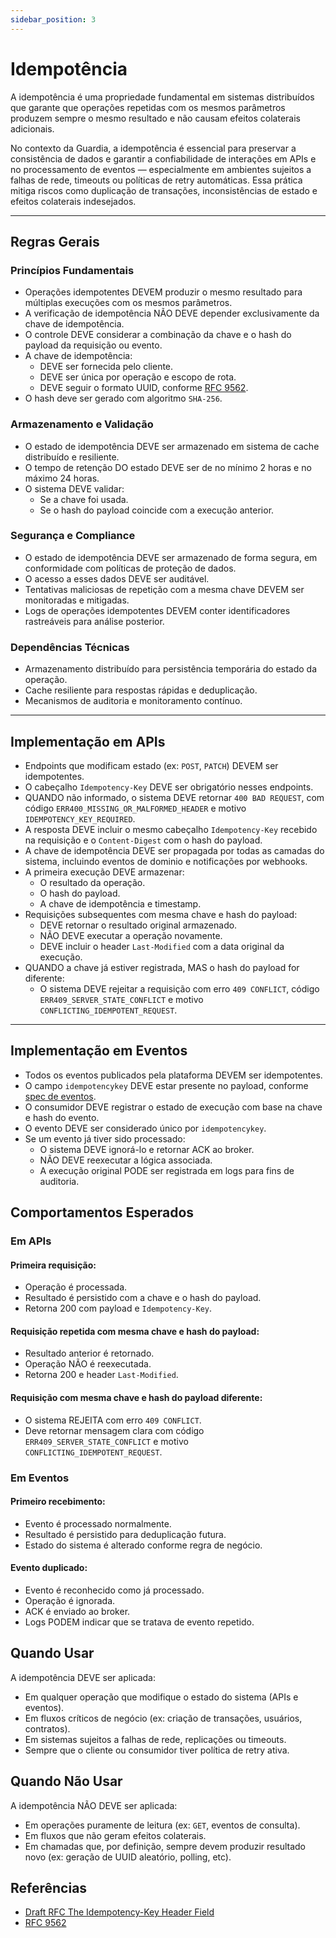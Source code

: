 ```yaml
---
sidebar_position: 3
---
```


# Idempotência

A idempotência é uma propriedade fundamental em sistemas distribuídos que garante que operações repetidas com os mesmos parâmetros produzem sempre o mesmo resultado e não causam efeitos colaterais adicionais.

No contexto da Guardia, a idempotência é essencial para preservar a consistência de dados e garantir a confiabilidade de interações em APIs e no processamento de eventos — especialmente em ambientes sujeitos a falhas de rede, timeouts ou políticas de retry automáticas. Essa prática mitiga riscos como duplicação de transações, inconsistências de estado e efeitos colaterais indesejados.

---

## Regras Gerais

### Princípios Fundamentais

- Operações idempotentes DEVEM produzir o mesmo resultado para múltiplas execuções com os mesmos parâmetros.
- A verificação de idempotência NÃO DEVE depender exclusivamente da chave de idempotência.
- O controle DEVE considerar a combinação da chave e o hash do payload da requisição ou evento.
- A chave de idempotência:
  - DEVE ser fornecida pelo cliente.
  - DEVE ser única por operação e escopo de rota.
  - DEVE seguir o formato UUID, conforme [RFC 9562](https://datatracker.ietf.org/doc/html/rfc9562).
- O hash deve ser gerado com algoritmo `SHA-256`.

### Armazenamento e Validação

- O estado de idempotência DEVE ser armazenado em sistema de cache distribuído e resiliente.
- O tempo de retenção DO estado DEVE ser de no mínimo 2 horas e no máximo 24 horas.
- O sistema DEVE validar:
  - Se a chave foi usada.
  - Se o hash do payload coincide com a execução anterior.

### Segurança e Compliance

- O estado de idempotência DEVE ser armazenado de forma segura, em conformidade com políticas de proteção de dados.
- O acesso a esses dados DEVE ser auditável.
- Tentativas maliciosas de repetição com a mesma chave DEVEM ser monitoradas e mitigadas.
- Logs de operações idempotentes DEVEM conter identificadores rastreáveis para análise posterior.

### Dependências Técnicas

- Armazenamento distribuído para persistência temporária do estado da operação.
- Cache resiliente para respostas rápidas e deduplicação.
- Mecanismos de auditoria e monitoramento contínuo.

---

## Implementação em APIs

- Endpoints que modificam estado (ex: `POST`, `PATCH`) DEVEM ser idempotentes.
- O cabeçalho `Idempotency-Key` DEVE ser obrigatório nesses endpoints.
- QUANDO não informado, o sistema DEVE retornar `400 BAD REQUEST`, com código `ERR400_MISSING_OR_MALFORMED_HEADER` e motivo `IDEMPOTENCY_KEY_REQUIRED`.
- A resposta DEVE incluir o mesmo cabeçalho `Idempotency-Key` recebido na requisição e o `Content-Digest` com o hash do payload.
- A chave de idempotência DEVE ser propagada por todas as camadas do sistema, incluindo eventos de dominio e notificações por webhooks.
- A primeira execução DEVE armazenar:
  - O resultado da operação.
  - O hash do payload.
  - A chave de idempotência e timestamp.
- Requisições subsequentes com mesma chave e hash do payload:
  - DEVE retornar o resultado original armazenado.
  - NÃO DEVE executar a operação novamente.
  - DEVE incluir o header `Last-Modified` com a data original da execução.
- QUANDO a chave já estiver registrada, MAS o hash do payload for diferente:
  - O sistema DEVE rejeitar a requisição com erro `409 CONFLICT`, código `ERR409_SERVER_STATE_CONFLICT` e motivo `CONFLICTING_IDEMPOTENT_REQUEST`.
---

## Implementação em Eventos

- Todos os eventos publicados pela plataforma DEVEM ser idempotentes.
- O campo `idempotencykey` DEVE estar presente no payload, conforme [spec de eventos](../specifications/cloud-events.md).
- O consumidor DEVE registrar o estado de execução com base na chave e hash do evento.
- O evento DEVE ser considerado único por `idempotencykey`.
- Se um evento já tiver sido processado:
  - O sistema DEVE ignorá-lo e retornar ACK ao broker.
  - NÃO DEVE reexecutar a lógica associada.
  - A execução original PODE ser registrada em logs para fins de auditoria.

## Comportamentos Esperados

### Em APIs

#### Primeira requisição:
- Operação é processada.
- Resultado é persistido com a chave e o hash do payload.
- Retorna 200 com payload e `Idempotency-Key`.

#### Requisição repetida com mesma chave e hash do payload:
- Resultado anterior é retornado.
- Operação NÃO é reexecutada.
- Retorna 200 e header `Last-Modified`.

#### Requisição com mesma chave e hash do payload diferente:
- O sistema REJEITA com erro `409 CONFLICT`.
- Deve retornar mensagem clara com código `ERR409_SERVER_STATE_CONFLICT` e motivo `CONFLICTING_IDEMPOTENT_REQUEST`.

### Em Eventos

#### Primeiro recebimento:
- Evento é processado normalmente.
- Resultado é persistido para deduplicação futura.
- Estado do sistema é alterado conforme regra de negócio.

#### Evento duplicado:
- Evento é reconhecido como já processado.
- Operação é ignorada.
- ACK é enviado ao broker.
- Logs PODEM indicar que se tratava de evento repetido.

## Quando Usar

A idempotência DEVE ser aplicada:

- Em qualquer operação que modifique o estado do sistema (APIs e eventos).
- Em fluxos críticos de negócio (ex: criação de transações, usuários, contratos).
- Em sistemas sujeitos a falhas de rede, replicações ou timeouts.
- Sempre que o cliente ou consumidor tiver política de retry ativa.

## Quando Não Usar

A idempotência NÃO DEVE ser aplicada:

- Em operações puramente de leitura (ex: `GET`, eventos de consulta).
- Em fluxos que não geram efeitos colaterais.
- Em chamadas que, por definição, sempre devem produzir resultado novo (ex: geração de UUID aleatório, polling, etc).


## Referências

- [Draft RFC The Idempotency-Key Header Field](https://www.ietf.org/archive/id/draft-ietf-httpapi-idempotency-key-header-01.html)
- [RFC 9562](https://datatracker.ietf.org/doc/html/rfc9562)
